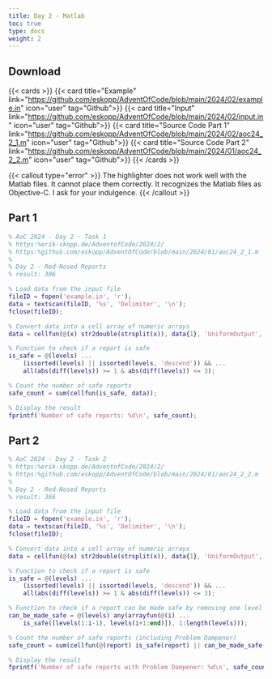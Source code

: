 ```yaml
---
title: Day 2 - Matlab 
toc: true
type: docs
weight: 2
---
```


## Download 
{{< cards >}}
{{< card title="Example" link="https://github.com/eskopp/AdventOfCode/blob/main/2024/02/example.in" icon="user" tag="Github">}}
{{< card title="Input" link="https://github.com/eskopp/AdventOfCode/blob/main/2024/02/input.in" icon="user" tag="Github">}}
{{< card title="Source Code Part 1" link="https://github.com/eskopp/AdventOfCode/blob/main/2024/02/aoc24_2_1.m" icon="user" tag="Github">}}
{{< card title="Source Code Part 2" link="https://github.com/eskopp/AdventOfCode/blob/main/2024/01/aoc24_2_2.m" icon="user" tag="Github">}}
{{< /cards >}}

{{< callout type="error" >}}
  The highlighter does not work well with the Matlab files. It cannot place them correctly. It recognizes the Matlab files as Objective-C. I ask for your indulgence. 
{{< /callout >}}


## Part 1

```m {linenos=table,linenostart=1}
% AoC 2024 - Day 2 - Task 1
% https:%erik-skopp.de/AdventofCode/2024/2/
% https:%github.com/eskopp/AdventOfCode/blob/main/2024/01/aoc24_2_1.m
%
% Day 2 - Red-Nosed Reports
% result: 306

% Load data from the input file
fileID = fopen('example.in', 'r');
data = textscan(fileID, '%s', 'Delimiter', '\n');
fclose(fileID);

% Convert data into a cell array of numeric arrays
data = cellfun(@(x) str2double(strsplit(x)), data{1}, 'UniformOutput', false);

% Function to check if a report is safe
is_safe = @(levels) ...
    (issorted(levels) || issorted(levels, 'descend')) && ...
    all(abs(diff(levels)) >= 1 & abs(diff(levels)) <= 3);

% Count the number of safe reports
safe_count = sum(cellfun(is_safe, data));

% Display the result
fprintf('Number of safe reports: %d\n', safe_count);
```

## Part 2 

```m {linenos=table,linenostart=1}
% AoC 2024 - Day 2 - Task 2
% https:%erik-skopp.de/AdventofCode/2024/2/
% https:%github.com/eskopp/AdventOfCode/blob/main/2024/01/aoc24_2_2.m
%
% Day 2 - Red-Nosed Reports
% result: 366

% Load data from the input file
fileID = fopen('example.in', 'r');
data = textscan(fileID, '%s', 'Delimiter', '\n');
fclose(fileID);

% Convert data into a cell array of numeric arrays
data = cellfun(@(x) str2double(strsplit(x)), data{1}, 'UniformOutput', false);

% Function to check if a report is safe
is_safe = @(levels) ...
    (issorted(levels) || issorted(levels, 'descend')) && ...
    all(abs(diff(levels)) >= 1 & abs(diff(levels)) <= 3);

% Function to check if a report can be made safe by removing one level
can_be_made_safe = @(levels) any(arrayfun(@(i) ...
    is_safe([levels(1:i-1), levels(i+1:end)]), 1:length(levels)));

% Count the number of safe reports (including Problem Dampener)
safe_count = sum(cellfun(@(report) is_safe(report) || can_be_made_safe(report), data));

% Display the result
fprintf('Number of safe reports with Problem Dampener: %d\n', safe_count);

```